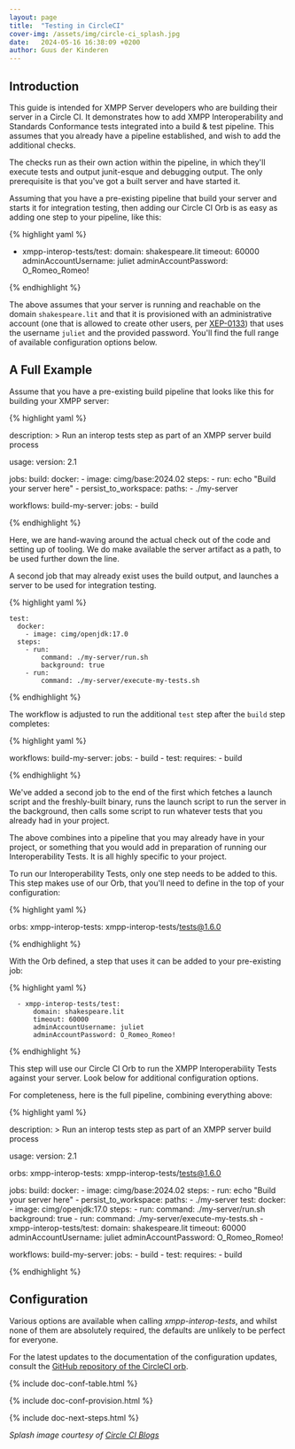 ```yaml
---
layout: page
title:  "Testing in CircleCI"
cover-img: /assets/img/circle-ci_splash.jpg
date:   2024-05-16 16:38:09 +0200
author: Guus der Kinderen
---
```


## Introduction

This guide is intended for XMPP Server developers who are building their server in a Circle CI. It demonstrates how to add XMPP Interoperability and Standards Conformance tests integrated into a build & test pipeline. This assumes that you already have a pipeline established, and wish to add the additional checks.

The checks run as their own action within the pipeline, in which they'll execute tests and output junit-esque and debugging output. The only prerequisite is that you've got a built server and have started it.

Assuming that you have a pre-existing pipeline that build your server and starts it for integration testing, then adding our Circle CI Orb is as easy as adding one step to your pipeline, like this:

{% highlight yaml %}

- xmpp-interop-tests/test:
    domain: shakespeare.lit
    timeout: 60000
    adminAccountUsername: juliet
    adminAccountPassword: O_Romeo_Romeo!

{% endhighlight %}


The above assumes that your server is running and reachable on the domain `shakespeare.lit` and that it is provisioned with an administrative account (one that is allowed to create other users, per [XEP-0133](https://xmpp.org/extensions/xep-0133.html)) that uses the username `juliet` and the provided password. You'll find the full range of available configuration options below.

## A Full Example

Assume that you have a pre-existing build pipeline that looks like this for building your XMPP server:

{% highlight yaml %}

description: >
  Run an interop tests step as part of an XMPP server build process

usage:
  version: 2.1

  jobs:
    build:
      docker:
        - image: cimg/base:2024.02
      steps:
        - run: echo "Build your server here"
        - persist_to_workspace:
            paths:
              - ./my-server

  workflows:
    build-my-server:
      jobs:
        - build

{% endhighlight %}


Here, we are hand-waving around the actual check out of the code and setting up of tooling. We do make available the server artifact as a path, to be used further down the line.

A second job that may already exist uses the build output, and launches a server to be used for integration testing.

{% highlight yaml %}

    test:
      docker:
        - image: cimg/openjdk:17.0
      steps:
        - run:
            command: ./my-server/run.sh
            background: true
        - run:
            command: ./my-server/execute-my-tests.sh

{% endhighlight %}

The workflow is adjusted to run the additional `test` step after the `build` step completes:

{% highlight yaml %}

  workflows:
    build-my-server:
      jobs:
        - build
        - test:
            requires:
              - build


{% endhighlight %}

We've added a second job to the end of the first which fetches a launch script and the freshly-built binary, runs the launch script to run the server in the background, then calls some script to run whatever tests that you already had in your project.

The above combines into a pipeline that you may already have in your project, or something that you would add in preparation of running our Interoperability Tests. It is all highly specific to your project.

To run our Interoperability Tests, only one step needs to be added to this. This step makes use of our Orb, that you'll need to define in the top of your configuration:

{% highlight yaml %}

  orbs:
    xmpp-interop-tests: xmpp-interop-tests/tests@1.6.0

{% endhighlight %}

With the Orb defined, a step that uses it can be added to your pre-existing job:

{% highlight yaml %}

      - xmpp-interop-tests/test:
          domain: shakespeare.lit
          timeout: 60000
          adminAccountUsername: juliet
          adminAccountPassword: O_Romeo_Romeo!

{% endhighlight %}

This step will use our Circle CI Orb to run the XMPP Interoperability Tests against your server. Look below for additional configuration options.

For completeness, here is the full pipeline, combining everything above:

{% highlight yaml %}

description: >
  Run an interop tests step as part of an XMPP server build process

usage:
  version: 2.1

  orbs:
    xmpp-interop-tests: xmpp-interop-tests/tests@1.6.0

  jobs:
    build:
      docker:
        - image: cimg/base:2024.02
      steps:
        - run: echo "Build your server here"
        - persist_to_workspace:
            paths:
              - ./my-server
    test:
      docker:
        - image: cimg/openjdk:17.0
      steps:
        - run:
            command: ./my-server/run.sh
            background: true
        - run:
            command: ./my-server/execute-my-tests.sh
        - xmpp-interop-tests/test:
            domain: shakespeare.lit
            timeout: 60000
            adminAccountUsername: juliet
            adminAccountPassword: O_Romeo_Romeo!

  workflows:
    build-my-server:
      jobs:
        - build
        - test:
            requires:
              - build

{% endhighlight %}

## Configuration

Various options are available when calling _xmpp-interop-tests_, and whilst none of them are absolutely required, the defaults are unlikely to be perfect for everyone.

For the latest updates to the documentation of the configuration updates, consult the [GitHub repository of the CircleCI orb](https://github.com/XMPP-Interop-Testing/xmpp-interop-tests-circleci-orb).

{% include doc-conf-table.html %}

{% include doc-conf-provision.html %}

{% include doc-next-steps.html %}

_Splash image courtesy of [Circle CI Blogs](https://circleci.com/blog/what-is-a-ci-cd-pipeline/)_
